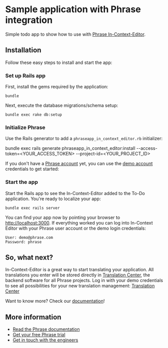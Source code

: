 # Sample application with Phrase integration

Simple todo app to show how to use with [Phrase In-Context-Editor](https://phrase.com).

## Installation

Follow these easy steps to install and start the app:

### Set up Rails app

First, install the gems required by the application:

    bundle

Next, execute the database migrations/schema setup:

	bundle exec rake db:setup


### Initialize Phrase

Use the Rails generator to add a `phraseapp_in_context_editor.rb` initializer:

  bundle exec rails generate phraseapp_in_context_editor:install --access-token=<YOUR_ACCESS_TOKEN> --project-id=<YOUR_PROJECT_ID>

If you don't have a [Phrase account](https://phrase.com/en/signup) yet, you can use the [demo account](https://phrase.com/demo) credentials to get started:

### Start the app

Start the Rails app to see the In-Context-Editor added to the To-Do application. You're ready to localize your app:

    bundle exec rails server

You can find your app now by pointing your browser to [http://localhost:3000](http://localhost:3000). If everything worked you can log into In-Context Editor with your Phrase user account or the demo login credentials:

	User: demo@phrase.com
	Password: phrase

## So, what next?

In-Context-Editor is a great way to start translating your application. All translations you enter will be stored directly in [Translation Center](https://app.phrase.com/), the backend software for all Phrase projects. Log in with your demo credentials to see all possibilities for your new translation management: [Translation Center](https://app.phrase.com/)

Want to know more? Check our [documentation](https://help.phrase.com/)!

## More information

* [Read the Phrase documentation](https://help.phrase.com/)
* [Get your free Phrase trial](https://phrase.com/signup)
* [Get in touch with the engineers](http://support.phrase.com/)
